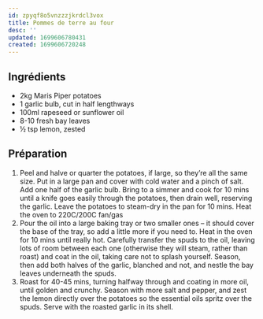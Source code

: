 ```yaml
---
id: zpyqf8o5vnzzzjkrdcl3vox
title: Pommes de terre au four
desc: ''
updated: 1699606780431
created: 1699606720248
---
```


## Ingrédients

- 2kg Maris Piper potatoes
- 1 garlic bulb, cut in half lengthways
- 100ml rapeseed or sunflower oil
- 8-10 fresh bay leaves
- ½ tsp lemon, zested

## Préparation

1. Peel and halve or quarter the potatoes, if large, so they’re all the same size. Put in a large pan and cover with cold water and a pinch of salt. Add one half of the garlic bulb. Bring to a simmer and cook for 10 mins until a knife goes easily through the potatoes, then drain well, reserving the garlic. Leave the potatoes to steam-dry in the pan for 10 mins. Heat the oven to 220C/200C fan/gas
2. Pour the oil into a large baking tray or two smaller ones – it should cover the base of the tray, so add a little more if you need to. Heat in the oven for 10 mins until really hot. Carefully transfer the spuds to the oil, leaving lots of room between each one (otherwise they will steam, rather than roast) and coat in the oil, taking care not to splash yourself. Season, then add both halves of the garlic, blanched and not, and nestle the bay leaves underneath the spuds.
3. Roast for 40-45 mins, turning halfway through and coating in more oil, until golden and crunchy. Season with more salt and pepper, and zest the lemon directly over the potatoes so the essential oils spritz over the spuds. Serve with the roasted garlic in its shell.
